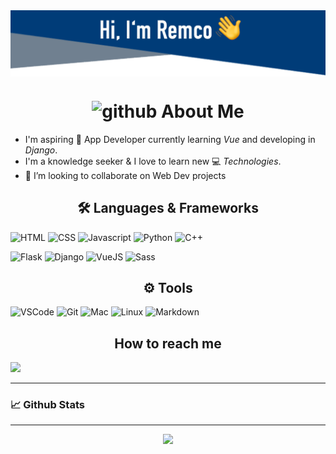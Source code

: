<img align="center" src="https://raw.githubusercontent.com/RemcoHalman/RemcoHalman/master/images/header_image.png" />

<h1 align="center"> <img height="40" width="40" alt="github" src="https://cdn.jsdelivr.net/npm/simple-icons@v3/icons/github.svg" /> About Me </h1>

- I'm aspiring 🔭️ App Developer currently learning _Vue_ and developing in _Django_.
- I'm a knowledge seeker & I love to learn new 💻 _Technologies_.
- 👯 I’m looking to collaborate on Web Dev projects

<h2 align="center">🛠️ Languages & Frameworks</h2>

![HTML](https://img.shields.io/badge/html%20-%23E34F26.svg?&style=for-the-badge&logo=html5&logoColor=white)
![CSS](https://img.shields.io/badge/css%20-%231572B6.svg?&style=for-the-badge&logo=css3&logoColor=white)
![Javascript](https://img.shields.io/badge/-Javascript-ffb400?style=for-the-badge&logo=javascript&logoColor=ffff3f)
![Python](https://img.shields.io/badge/python%20-%231572B6.svg?&style=for-the-badge&logo=python&logoColor=white)
![C++](https://img.shields.io/badge/c++%20-%2300599C.svg?&style=for-the-badge&logo=c%2B%2B&ogoColor=white)

![Flask](https://img.shields.io/badge/flask%20-%23000.svg?&style=for-the-badge&logo=flask&logoColor=white)
![Django](https://img.shields.io/badge/-Django-003f2c?style=for-the-badge&logo=django&logoColor=fff&labelColor=003f2c)
![VueJS](https://img.shields.io/badge/vuejs%20-%2335495e.svg?&style=for-the-badge&logo=vue.js&logoColor=%234FC08D)
![Sass](https://img.shields.io/badge/sass%20-%23CC6699.svg?&style=for-the-badge&logo=sass&logoColor=white)

<h2 align="center">⚙️ Tools</h2>

![VSCode](https://img.shields.io/badge/-vscode-00a8e8?style=for-the-badge&logo=visual-studio-code)
![Git](https://img.shields.io/badge/git%20-%23F05033.svg?&style=for-the-badge&logo=git&logoColor=white)
![Mac](https://img.shields.io/badge/-apple-333333?style=for-the-badge&logo=apple)
![Linux](https://img.shields.io/badge/-linux-772953?style=for-the-badge&logo=linux)
![Markdown](https://img.shields.io/badge/markdown-%23000000.svg?&style=for-the-badge&logo=markdown&logoColor=white)

<h2 align="center"> How to reach me </h2>

[<img src="https://img.shields.io/badge/Linkedin-remcohalman-blue?logo=linkedin&style=for-the-badge">](https://www.linkedin.com/in/remco-halman-30a13334/)


___

### 📈 **Github Stats**

<!--
<a href="https://github.com/remcohalman">
<img align="left" src="https://github-readme-stats.vercel.app/api/?username=remcohalman&show_icons=true&title_color=fff&icon_color=79ff97&text_color=9f9f9f&bg_color=151515&count_private=true">
</a>
<a href="https://github.com/remcohalman/github-readme-stats">
<img align="right" src="https://github-readme-stats.anuraghazra1.vercel.app/api/top-langs/?username=remcohalman&layout=compact&theme=blue-green" />
</a>
-->

---

<p align="center">
  <img width="80%" src="https://github-readme-streak-stats.herokuapp.com/?user=RemcoHalman&show_icons=true&locale=en&layout=demo&theme=merko&hide_border=true" />
</p>

<!--
**RemcoHalman/RemcoHalman** is a ✨ _special_ ✨ repository because its `README.md` (this file) appears on your GitHub profile.
-->
